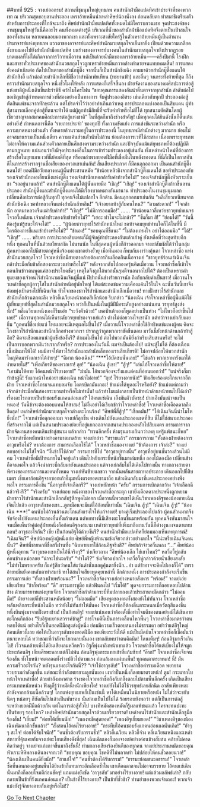 ##บทที่ 925 : จางเย่ออกรบ!
สถานที่ชุมนุมใหญ่ยุทธภพ
คนสำนักฝ่ามือแปดทิศเข้าประจำที่ของพวกเขา ณ บริเวณสุดขอบลานประลอง เหราอ้ายหมิ่นนำเหล่าศิษย์น้องนั่งลง ก่อนหลับตา ทำสมาธิเตรียมตัวสำหรับการประลองที่ใกล้จะมาถึง ศิษย์สำนักฝ่ามือแปดทิศทั้งหมดไม่มีใครรบกวนเธอ
จุดประสงค์ของงานชุมนุมใหญ่วันนี้คืออะไร คนทั้งหมดต่างรู้ดี บริเวณที่นั่งของสำนักฝ่ามือแปดทิศจึงตกเป็นเป้าสนใจของทั้งสนาม หลายคนลอบมองพวกเขา และทั้งเพราะสงสัยใคร่รู้ในตัวเหราอ้ายหมิ่นผู้เป็นตำนานปรมาจารย์แห่งยุทธภพ แววตาของอาจารย์และศิษย์สำนักมวยสกุลโจวเย็นชายิ่ง เปี่ยมด้วยความเกลียดชังยามมองไปยังสำนักฝ่ามือแปดทิศ บนร่างของอาจารย์บางคนในสำนักมวยสกุลโจวยังปรากฏรอยบาดแผลที่ไม่ได้เกิดจากการวิวาทเมื่อวาน แต่เป็นด้วยน้ำมือของเหราอ้ายหมิ่น——ครึ่งปีมานี้ โรงฝึกและสาขาทั่วประเทศของสำนักมวยสกุลโจวถูกเหราอ้ายหมิ่นกวาดล้างทำลายจนแทบหมดสิ้น!
การแสดงยังคงดำเนินต่อ
ถัดไปเป็นตาของสำนักบู๊ตึ๊ง
จากนั้นก็เป็นสำนักชิงเฉิง
ตามมาด้วยสำนักบู๊ตึ๊งแดนใต้
สำนักสิงอี้
แล้วต่อด้วยสำนักเล็กที่มีชื่อว่าสำนักเฟยเทียน (ทะยานฟ้า)
และอื่นๆ
จนกระทั่งท้ายที่สุด ก็ถึงคราวสำนักมวยสกุลโจว
หนึ่งชั่วโมงให้หลัง การแสดงก็เสร็จสิ้นลง
ฝ่ายจัดงานของสมาคมศิลปะการต่อสู้แห่งชาติผู้หนึ่งเดินขึ้นปะรำพิธี คว้าไมโครโฟน “ขอบคุณการแสดงอันน่าตื่นตาจากทุกสำนัก ลำดับต่อไปขอเชิญเข้าสู่กำหนดการช่วงที่สองอย่างเป็นทางการ จับคู่ประลองอิสระ เช่นเดียวกับทุกปี ประลองต่อสู้ ตัดสินแพ้ชนะจากทักษะล้วน แต่โปรดจำไว้ว่าอย่าทำเกินกว่าเหตุ การประลองแบ่งออกเป็นสิบแดน ผู้ท้าสู้สามารถเลือกคู่ต่อสู้ที่ตนจะท้าได้ แต่ผู้ถูกท้ามีสิทธิ์ที่จะรับคำท้าหรือไม่ก็ได้ ทุกสนามตัดสินโดยผู้เชี่ยวชาญจากสมาคมศิลปะการต่อสู้แห่งชาติ”
ในที่สุดก็มาถึงช่วงสำคัญ!
เมื่อทุกคนได้ยินดังนั้นก็ตื่นเต้นอย่างยิ่ง!
กำหนดการนี้คือ ‘รายการประจำ’ ของทุกปี ทั้งความขัดแย้ง การแข่งขันระหว่างสำนัก หรือความบาดหมางส่วนตัว ทั้งหลายล้วนรวมอยู่ในการประลองนี้ ในยุทธภพมีสำนักต่างๆ มากมาย ย่อมไม่อาจสมานรวมเป็นหนึ่งเดียว ความแค้นส่วนตัวนับไม่ถ้วน ย่อมต้องการเวทีใช้สะสาง เนื่องเพราะยุทธภพไม่อาจให้ความแค้นส่วนตัวกลายเป็นศึกสงครามระหว่างสำนัก และปัจจุบันแม้แต่ยุทธภพก็ต้องปฏิบัติตามกฎหมาย แน่นอนว่ายังมีจุดประสงค์อื่นในการเข้าร่วมประลองอยู่เช่นกัน ทั้งเหล่าหน้าใหม่ที่ต้องการสร้างชื่อในยุทธภพ เวทีนี้ย่อมดีที่สุด หรือเหล่าพวกยอดฝีมือที่เชื่อมั่นในพลังของตน ที่นี่ก็เป็นโอกาสอันดีในการสร้างรากฐานชื่อเสียงของพวกเขาเช่นกัน!
สิ้นเสียงประกาศ ก็มีคนลุกออกมา
เป็นคนสำนักบู๊ตึ๊งแดนใต้!
ยอดฝีมือวัยกลางคนผู้นั้นประสานหมัด “ข้าน้อยหลิวชิงจากสำนักบู๊ตึ๊งแดนใต้ ขอท้าประลองกับรองเจ้าสำนักเหอเอี้ยนชิ่งแห่งบู๊ตึ๊ง รองเจ้าสำนักเหอกล้ารับคำท้าหรือไม่!”
รองเจ้าสำนักบู๊ตึ๊งหัวเราะเย็นชา “รออยู่นานแล้ว!”
คนสำนักบู๊ตึ๊งแดนใต้ผู้นั้นผายมือ “เชิญ!”
“เชิญ!” รองเจ้าสำนักบู๊ตึ๊งก้าวขึ้นลานประลอง
สำนักบู๊ตึ๊งและสำนักบู๊ตึ๊งแดนใต้มีเรื่องบาดหมางกันมานาน ท้าประลองในงานชุมนุมแลกเปลี่ยนศิลปะการต่อสู้กันทุกปี ทุกคนจึงไม่แปลกใจ
อีกด้าน มีคนลุกออกมาเช่นกัน
“หลีเสี่ยวเหนียนจากสำนักชิงเฉิง ขอท้าหลวงจีนแห่งสำนักเส้าหลิน!”
“เจ้าอยากท้าสู้กับคนไหน?”
“ตามสะดวก!”
“ใจกล้านัก อาตมาหลวงจีนเฒ่ารับคำท้า!”
“เชิญ!”
“ไม่มีการออมมือ!”
……
“ข้าน้อยฉาวลี่เหว่ยชาวยุทธ์พเนจร โจวอวี้เหนียน เจ้ากล้าประลองกับข้าหรือไม่?”
“เฮอะ ทำไมจะไม่กล้า?”
“งั้นก็มา สิ!”
“ย่อมได้!”
“วันนี้ต้องรู้แพ้รู้ชนะให้จงได้!”
……
“ผู้น้อยชาวยุทธ์ไร้สำนักหน้าใหม่ ขอท้าจอมยุทธ์ท่านใดก็ได้ในที่นี้ มีใครต้องการชี้แนะข้าบ้างหรือไม่?”
“ข้าเอง!”
“ขอบคุณที่ชี้แนะ”
“ไม่ต้องเกรงใจ อย่าได้ออมมือ”
“ได้!”
“เชิญ!”
……
พริบตา การประลองสิบแดนก็มีผู้จับคู่ท่าประลองกันแล้วเก้าคู่ ยังเหลือที่ว่างสุดท้ายอีกหนึ่ง ทุกคนในที่นั้นล้วนเงียบสงัด
ไม่นานนัก
ในที่สุดคนผู้หนึ่งก็ก้าวออกมา
จางเย่สัมผัสได้ว่าในกลุ่มผู้คนห่างออกไปมีสายตาคู่หนึ่งจ้องมองเขาอย่างยั่วยุ เมื่อหันมอง ก็พบกับเงาร่างคุ้นตา
โจวเหล่าซื่อ แห่งสำนักมวยสกุลโจว!
โจวเหล่าซื่อมีสายตาคล้ายต้องการกินเลือดกินเนื้อจางเย่ “ชาวยุทธ์ร่อนเร่เฉินเจิน กล้าประมือกับข้าสักสองกระบวนท่าหรือไม่?” หลังจากกลับไปลองครุ่นคิดเมื่อวาน โจวเหล่าซื่อก็เข้าใจ ตอนกินข้าวตนพูดแค่สองประโยคชัดๆ เหตุใดจึงถูกไอ้พวกนั้นรุมตีจนอนาถไปได้? ต้องเป็นเพราะคำยุแยงของเจ้าคนไร้สำนักนามเฉินเจินผู้นี้แน่ ฝีปากนั่นช่างร้ายกาจนัก ถึงกับกลับดำเป็นขาว! เมื่อวานโจวเหล่าซื่อถูกผู้อาวุโสในสำนักตำหนิอยู่พักใหญ่ ได้แต่สะกดข่มความเคืองแค้นไว้ในใจ ฉะนั้นวันนี้เขาจึงย่อมพุ่งเป้าตรงไปที่เฉินเจิน หัวโจกของชาวไร้สำนักและสำนักเล็กเมื่อวาน!
ทางฝั่งชาวไร้สำนักและสำนักเล็กล้วนตกตะลึง
หลิวอี้เฉวียนหน้าถอดสีเล็กน้อย รีบกล่าว “น้องเฉิน เจ้าโจวเหล่าซื่อผู้นี้แม้มิใช่ผู้เยี่ยมยุทธ์ที่สุดในสำนักมวยสกุลโจว ทว่าก็เป็นหนึ่งในผู้มีฝีมือระดับสูงอย่างแน่นอน วรยุทธ์สูงส่งนัก!”
หลี่เฉวียนเหนิงเองก็รีบเอ่ย “ระวังตัวด้วย!”
เหอป้าเต้าเองก็พูดอย่างเป็นห่วง “ไม่ไหวก็อย่าขึ้นไปเลย!”
เมื่อวานทุกคนได้เห็นระดับวรยุทธ์ของจางเย่แล้ว ต่างไม่ค่อยวางใจเขานัก
แต่ทว่าจางเย่กลับเผยยิ้ม “ถูกคนชี้ชื่อเอ่ยแซ่ ไหนเลยจะมีเหตุผลไม่ขึ้นไป? เมื่อวานนี้โจวเหล่าซื่อใช้อิทธิพลข่มเหงผู้คน คิดจะโกงชาวไร้สำนักและสำนักเล็กอย่างพวกเรา ปรากฏว่าถูกพวกเราขัดขืนตอบ มาวันนี้ยังหน้าด้านกล้าท้าสู้อีก? คิดจะเชือดแกนนำผู้แข็งข้องั้นรึ? ถ้าผมไม่ขึ้นไป ต่อไปพวกมันมิยิ่งกำเริบเสิบสานหรือ! จะไม่เป็นการบอกพวกมันว่าเรากลัวหรือ? การประลองในวันนี้ ผมจำเป็นต้องไป! แม้จะสู้ไม่ได้ ก็ต้องเฉือนเนื้อมันมาให้ได้! ผมมิอาจให้ชาวไร้สำนักและสำนักเล็กของเราเสียเกียรติ! ไม่อาจปล่อยให้พวกสำนักใหญ่คิดมารังแกเราได้ง่ายๆ!”
“ดีมาก น้องเฉิน!”
“***ไอ้บัดซบนั่นเลย!”
“ใช่แล้ว พวกเราหารังแกได้ง่ายดายไม่!”
“เพื่อเกียรติของพวกเรา! ลุย!”
“น้องเฉิน สู้เขา!”
“สู้ๆ!”
“เล่นไอ้โจวเหล่าซื่อให้ตาย!”
“เอามันให้ตาย ไอ้คนหน้าไร้ยางอาย!”
“ฆ่ามัน ไอ้พวกจ้องจะรังแกแต่คนที่อ่อนแอกว่า!”
“แน่จริงก็มาท้าข้าผู้นี้! รังแกหน้าใหม่อย่างน้องเฉิน หน้าไม่อาย!”
“ถุย! ไร้ยางอายนัก!”
ฟังเสียงร้องตะโกนจากอีกฝ่าย โจวเหล่าซื่อโกรธจนแทบลมจับ โคตรบิดามันเถอะ! ข้าแม่งได้พูดอะไรหรือยัง? ข้าแม่งแค่ถามว่าเจ้ากล้าประมือกันสองกระบวนท่าหรือไม่เท่านั้น! แล้วทำไมแม่งกลายเป็นข้าหน้าด้านหน้าทนไปได้เล่า? เรื่องอะไรกลายเป็นข้าชอบรังแกคนอ่อนแอ? ไอ้คนแซ่เฉิน เอ็งมันตัวบัดซบ! ปากเอ็งมันเน่าจนเป็นหนอง! วันนี้ข้าจะต้องตอบแทนให้สาสม! ไม่งั้นอย่าได้เรียกข้าว่าโจวเหล่าซื่อ!
โจวเหล่าซื่อเดือดดาลถึงขีดสุด!
เหล่าศิษย์สำนักมวยสกุลโจวต่างตะโกนร้อง!
“ศิษย์พี่สี่สู้ๆ!”
“เชือดมัน!”
“ไอ้เฉินเจินนี่น่าโมโหยิ่งนัก!”
โจวเหล่าซื่อลุกออกมา จางเย่ก็ลุกขึ้น ต่างเดินไปยังแดนประลองเขตที่สิบ นี่ไม่ใช่สนามประลองที่สร้างจากไม้ แต่เป็นสนามประลองย่อยที่อยู่แยกออกจากสนามประลองหลักไปสิบเมตร
กรรมการจากฝ่ายจัดงานสองคนเดินเข้าสู่สนาม แล้วกล่าว “ทวนอีกครั้ง ห้ามรุนแรงเกินกว่าเหตุ แค่รู้แพ้ชนะก็พอ”
โจวเหล่าซื่อพยักหน้าอย่างอาฆาตมาดร้าย
จางเย่กล่าว “ทราบแล้ว”
กรรมการถาม “ทั้งสองฝ่ายต้องการอาวุธหรือไม่? หากต้องการ สามารถเลือกใช้ได้”
โจวเหล่าซื่อมองจางเย่ “ข้าต้องการ เจ้าล่ะ?”
จางเย่ตอบอย่างไม่ใส่ใจนัก “งั้นข้าก็ใช้ด้วย”
กรรมการชี้ไป “อาวุธอยู่ทางนั้น”
อาวุธที่อยู่บนชั้นวางล้วนไม่มีคม
โจวเหล่าซื่อมีเป้าหมายในใจอยู่แล้ว เดินไปหยิบกระบี่หนักขึ้นมาเล่มหนึ่ง ลองไม้ลองมือ เปลี่ยนข้างถือจนพอใจ แล้วจึงนำกระบี่กลับมายังแดนประลอง
แต่จางเย่กลับไม่ได้เดินไปทางนั้น ทางกลางสายตาพิศวงของกรรมการและคนทั้งหมด จางเย่หันซ้ายแลขวา จากนั้นพลันสายตาทอประกาย เดินออกไปยี่สิบเมตร เขี่ยเอาก้อนอิฐจากซอกเก้าอี้มุมหนึ่งตรงยอดเขามาถือ แล้วเดินกลับมาที่แดนประลองอย่างพึงพอใจ
กรรมการอึ้งงัน “นี่อาวุธที่เจ้าเลือกรึ?”
จางเย่พยักหน้า “ครับ”
กรรมการเบิกตากว้าง “เจ้าเลือกดีแล้วจริงรึ?”
“จริงครับ” จางเย่ตอบ
หนังตาของโจวเหล่าซื่อกระตุก เขายิ่งเดือดดาลประหนึ่งถูกหยาม
ฝ่ายชาวไร้สำนักและสำนักเล็กกลับรู้สึกพูดไม่ออก เมื่อวานนี้พวกเขาได้เห็นวิชาเพลงอิฐของน้องชายเฉินเจินไปแล้ว อาวุธหลักของเขา...ดูเหมือนจะมีแต่ไอ้ก้อนนี้เท่านั้น
“เฉินเจิน สู้ๆ!”
“เฉินเจิน สู้ๆ!”
“น้องเฉิน ***!”
คนนับไม่ถ้วนล้วนตะโกนส่งแรงใจให้แก่จางเย่!
บางคู่เริ่มประลองไปแล้ว ผู้คนส่วนมากจึงจับจ้องไปยังแดนประลองอื่นทั้งเก้าแดน แต่พอทางนี้มีเสียงตะโกนขึ้นมาพร้อมกัน ทุกคนจึงหันมาสนใจ จนเมื่อเห็นว่าคู่ต่อสู้ฝ่ายหนึ่งถือก้อนอิฐลงสนาม เหล่าชาวยุทธ์ที่เพิ่งมาถึงงานวันนี้ก็ต่างงุนงงจนตาแทบถลน!
อาวุธอะไรกัน?
เชี่ย เป็นก้อนอิฐได้ด้วยงั้นรึ?
คนสำนักฝ่ามือแปดทิศก็ย่อมมองเห็นเหตุการณ์!
“เฉินเจิน?” ศิษย์น้องหญิงผู้หนึ่งเอ่ย
ศิษย์พี่หญิงห้านามซ่งเจียวกล่าวอย่างตกใจ “นี่น่ะหรือเฉินเจินคนนั้น?”
ศิษย์พี่ชายหกที่ชื่อสวีฝานทึ่ง “ฉิบหายเขาใช้ก้อนอิฐจริงสิ?”
ศิษย์เก้าจ้าวอวิ๋นหลง “...”
ศิษย์น้องผู้หนึ่งอุทาน “อาวุธของเขาเป็นไอ้นี่จริงๆ?”
ซ่งเจียวถาม “ศิษย์น้องเล็ก ใช่เขาไหม?”
หลวี่อวี้หู่กลับค่อนข้างเหม่อลอย “น่าจะใช่นะครับ”
“ทำไมรึ?” ซ่งเจียวแปลกใจ
หลวี่อวี้หู่กล่าวด้วยน้ำเสียงสงสัย “ไม่ทำไมหรอกครับ ก็แค่รู้สึกว่าคนใส่แว่นดำนั่นแลดูคุ้นตายิ่งนัก...อ่า แต่ข้าอาจจะคิดไปเองก็ได้”
เหราอ้ายหมิ่นยังคงหลับตาทำสมาธิ หาได้สนใจเสียงพูดคุยเหล่านี้
อีกด้านหนึ่ง การประลองกำลังจะเริ่มขึ้น
กรรมการเอ่ย “ทั้งสองฝ่ายพร้อมนะ?”
โจวเหล่าซื่อจ้องจางเย่อย่างหมายสังหาร “พร้อม!”
จางเย่เอ่ยเสียงเรียบ “ข้าก็พร้อม”
“ดี” กรรมการชูมือ แล้วฟันลงไป “เริ่มได้!”
พูดจบกรรมการก็ถอยหลบไปด้านข้าง
ด้วยมารยาทแห่งยุทธจักร โจวเหล่าซื่อกำด้ามกระบี่ทิ่มปลายลงแล้วประสานหมัดกล่าว “ไม่ออมมือ!”
ฝ่ายจางเย่ก็ประสานหมัดน้อยๆ “ไม่ออมมือ”
เสียงพูดของคนทั้งสองยังไม่ทันจาง โจวเหล่าซื่อพลันพลิกกระบี่หนักในมือ ทว่ายังไม่ทันกำให้มั่นคง โจวเหล่าซื่อก็ต้องตื่นตระหนกเมื่อวัตถุสีแดงชิ้นหนึ่งบินพุ่งมาจากฝั่งตรงข้าม!
เป็นก้อนอิฐ!
จางเย่แน่นอนว่าต้องตั้งชื่อท่าโจมตีของตนอย่างมิได้เขินอาย ตะโกนกึกก้อง “รับอิฐทะยานสวรรค์ข้าดู!”
การโจมตีนี้เป็นการเคลื่อนไหวพื้นๆ โจวเหล่าซื่อมาตรว่าตนหลบได้แน่ อย่างไรก็เป็นยอดฝีมือสูงส่งผู้หนึ่ง ย่อมมีความเร็วตอบสนองไม่ธรรมดา อย่าว่าแต่อิฐใหญ่ก้อนเดียวนี้เลย ต่อให้เป็นอาวุธลับของยอดฝีมือ ขอเพียงระวังให้ดี แม้เป็นมีดบินโจวเหล่าซื่อก็เชื่อมั่นว่าตนจะหลบได้ ทว่าขณะที่กำลังจะโยกหลบนั้นเอง เขากลับพบว่าตนคิดผิด!
โดนเต็มๆ!
ก้อนอิฐมาเร็วเกินไป!
เร็วจนคล้ายเพิ่งได้ยินเสียงลมหวีดหวิว อิฐก็พุ่งมาถึงหน้าเขาแล้ว โจวเหล่าซื่อได้แต่เบี่ยงไม่ให้จมูกปะทะก้อนอิฐ เอียงศีรษะหลบแต่ก็ไม่พ้น ก้อนอิฐพุ่งกระแทกเข้าที่แก้มซ้าย!
“อ๊าก!” โจวเหล่าซื่อเจ็บจนร้องลั่น ทั้งใบหน้าจนตลอดทั้งร่างปลิวไปตามแรง ก่อนล้มลงแผ่บนพื้น!
ทุกคนตาตระหนก!
นี่!
มันความเร็วอะไรกัน?
พลังรุนแรงอะไรกันนี่??
“เจ้าใช้อาวุธลับ!” โจวเหล่าซื่อคำรามเดือด พยายามรวบรวมกำลังลุกขึ้น
แต่ขณะที่กำลังพยายามลุกนั้นเอง เงากำปั้นหนึ่งก็ลอยมาตรงหน้า!
ตูม! กระแทกใบหน้าโจวเหล่าซื่อ!
ด้วยกำลังมหาศาล ร่างของโจวเหล่าซื่อถึงกับกลิ้งตลบไปตามพื้นอีกครั้ง เกิดเป็นเสียงกระแทกหนักหน่วง ฟังดูก็รู้ว่าหมัดนี้หนักเพียงใด!
จางเย่ยังไม่ได้ใช้วรยุทธ์เลยสักนิด อาศัยเพียงพละกำลังจากกล้ามเนื้อล้วนๆ! โลกแห่งยุทธภพก็เป็นเช่นนี้ หาได้เหมือนในนิยายหรือหนัง ไม่ใช่ว่าจะขยับนิดๆ หน่อยๆ ก็ซัดกันไปแล้วเป็นพันรอบ นั่นย่อมเป็นไปไม่ได้ ร้อยรอบยังพอว่า แต่ก็เป็นการต่อสู้ระหว่างยอดฝีมือด้วยกัน แต่ในการต่อสู้ทั่วไป บางทีหมัดสองหมัดก็รู้ผลแพ้ชนะแล้ว ใครจะทนปะทะเป็นร้อยๆ รอบไหว?
เหล่าศิษย์สำนักมวยสกุลโจวล้วนเกรี้ยวกราด!
เหล่าคนไร้สำนักและสำนักเล็กชูมือร้องลั่น!
“เยี่ยม!”
“ต่อยได้เยี่ยมนัก!”
“เพลงหมัดสุดยอด!”
“เพลงอิฐเยี่ยมยอด!”
“วิชาเพลงอิฐของน้องเฉินพัฒนาอีกขั้นแล้ว!”
“สั่งสอนไอ้คนไร้ยางอาย!”
“กระทืบไอ้คนชอบรังแกคนอ่อนแอนั่นเถิด!”
“ฮ่าๆๆ สะใจ! ต่อยได้จับใจนัก!”
“คนชั่วต้องรับกรรมชั่ว!”
หลิวอี้เฉวียน หลิวอี้จ่าง หลี่เฉวียนเหนิงและเหล่าสหายที่คุ้นเคยกับจางเย่ตะโกนเสียงดังที่สุด!
เฉินเฉินเองก็มองจางเย่อย่างค่อนข้างสับสน คล้ายไม่คาดคิดว่าอยู่ๆ จางเย่จะเก่งกาจขึ้นมาถึงขั้นนี้!
ท่ามกลางเสียงร้องยินดีของทุกคน จางเย่ประสานหมัดขอบคุณ หัวเราะหึหึพลางเดินลงจากเวที “ขอบคุณ ขอบคุณ โชคดีที่ไม่พลาดท่า ไม่ปล่อยให้คนชั่วลอยนวล!”
“น้องเฉินเป็นคนดียิ่งนัก!”
“สาแก่ใจ!”
“คนชั่วต้องได้รับกรรม!”
“ธรรมะย่อมชนะอธรรม!”
โจวเหล่าซื่อที่นอนกองอยู่บนพื้นได้ยินเข้าก็แทบกระอักเลือดช้ำใน เขาเดือดดาลจนไม่อาจบรรยาย ไอ้คนแซ่เฉินนั่นมาถึงก็ลอบโจมตีก่อนชัดๆ! แถมแม่งยังซัด ‘อาวุธลับ’ มาอย่างไร้ยางอาย!
แต่แล้วผลลัพธ์เล่า?
กลับกลายเป็นข้าที่รังแกคนอ่อนแอ?
เป็นข้าที่ไร้ยางอาย?
เป็นข้าที่ชั่วช้า?
ท่านย่าของพวกเจ้าเถอะ!
พวกเจ้าแม่งยังรู้จักยางอายกันอยู่หรือไม่!?


[Go To Next Chapter]( ./26.md)